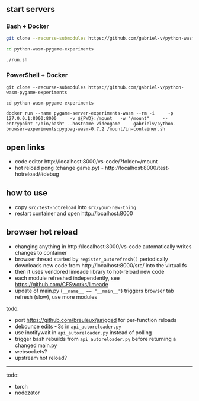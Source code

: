 # 

## start servers

### Bash + Docker

```bash
git clone --recurse-submodules https://github.com/gabriel-v/python-wasm-pygame-experiments

cd python-wasm-pygame-experiments

./run.sh
```

### PowerShell + Docker

```
git clone --recurse-submodules https://github.com/gabriel-v/python-wasm-pygame-experiments

cd python-wasm-pygame-experiments

docker run --name pygame-server-experiments-wasm --rm -i     -p 127.0.0.1:8000:8000     -v ${PWD}:/mount   -w "/mount"     --entrypoint "/bin/bash" --hostname videogame     gabrielv/python-browser-experiments:pygbag-wasm-0.7.2 /mount/in-container.sh
```

## open links

- code editor http://localhost:8000/vs-code/?folder=/mount
- hot reload pong (change game.py) - http://localhost:8000/test-hotreload/#debug

## how to use

- copy `src/test-hotreload` into `src/your-new-thing`
- restart container and open http://localhost:8000

## browser hot reload

- changing anything in http://localhost:8000/vs-code automatically writes changes to container
- browser thread started by `register_autorefresh()` periodically downloads new code from http://localhost:8000/src/ into the virtual fs
- then it uses vendored limeade library to hot-reload new code
- each module refreshed independently, see https://github.com/CFSworks/limeade
- update of main.py (`__name__ == "__main__"`) triggers browser tab refresh (slow), use more modules


todo:
- port https://github.com/breuleux/jurigged for per-function reloads
- debounce edits ~3s in `api_autoreloader.py`
- use inotifywait in `api_autoreloader.py` instead of polling
- trigger bash rebuilds from `api_autoreloader.py` before returning a changed main.py
- websockets?
- upstream hot reload?


---

todo:
- torch
- nodezator